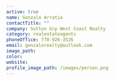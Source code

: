 ```yaml
---
active: true
name: Gonzalo Arratia
contactTitle: ""
company: Sutton Grp West Coast Realty
category: realestateagents
phoneOffice: 778-926-3526
email: gonzalorealty@outlook.com
image_path:
color:
website:
profile_image_path: /images/person.png
---
```

